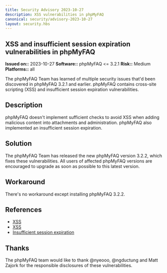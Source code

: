 ```yaml
---
title: Security Advisory 2023-10-27
description: XSS vulnerabilities in phpMyFAQ
canonical: security/advisory-2023-10-27
layout: security.hbs
---
```


## XSS and insufficient session expiration vulnerabilities in phpMyFAQ

  **Issued on::** 2023-10-27
  **Software::** phpMyFAQ <= 3.2.1
  **Risk::** Medium
  **Platforms::** all

The phpMyFAQ Team has learned of multiple security issues that'd been discovered in phpMyFAQ 3.2.1 and
  earlier. phpMyFAQ contains cross-site scripting (XSS) and insufficient session expiration vulnerabilities.

## Description
phpMyFAQ doesn't implement sufficient checks to avoid XSS when adding malicious content into attachments and
  administration. phpMyFAQ also implemented an insufficient session expiration.

## Solution
The phpMyFAQ Team has released the new phpMyFAQ version 3.2.2, which fixes these vulnerabilities. All
  users of affected phpMyFAQ versions are encouraged to upgrade as soon as possible to this latest version.

## Workaround
There's no workaround except installing phpMyFAQ 3.2.2.

## References
<ul>
  <li>
    <a target="_blank" rel="nofollow" href="https://huntr.com/bounties/fbfd4e84-61fb-4063-8f11-15877b8c1f6f/">
      XSS
    </a>
  </li>
  <li>
    <a target="_blank" rel="nofollow" href="https://huntr.com/bounties/fbfd4e84-61fb-4063-8f11-15877b8c1f6f/">
      XSS
    </a>
  </li>
  <li>
    <a target="_blank" rel="nofollow" href="https://huntr.com/bounties/4c4b7395-d9fd-4ca0-98d7-2e20c1249aff/">
      Insufficient session expiration
    </a>
  </li>
</ul>

## Thanks
The phpMyFAQ team would like to thank @nyeooo, @ngductung and Matt Zajork for the responsible disclosures of these
  vulnerabilities.
